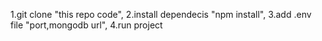 1.git clone "this repo code",
2.install dependecis "npm install",
3.add .env file "port,mongodb url",
4.run project
